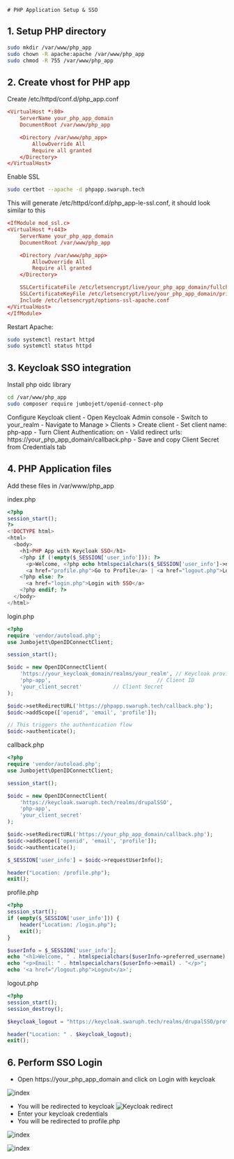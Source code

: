 	# PHP Application Setup & SSO

## 1. Setup PHP directory

```bash
sudo mkdir /var/www/php_app
sudo chown -R apache:apache /var/www/php_app
sudo chmod -R 755 /var/www/php_app
```

## 2. Create vhost for PHP app

Create /etc/httpd/conf.d/php_app.conf
```conf
<VirtualHost *:80>
    ServerName your_php_app_domain
    DocumentRoot /var/www/php_app

    <Directory /var/www/php_app>
        AllowOverride All
        Require all granted
    </Directory>
</VirtualHost>
```

Enable SSL 
```bash
sudo certbot --apache -d phpapp.swaruph.tech
```

This will generate /etc/httpd/conf.d/php_app-le-ssl.conf, it should look similar to this

```conf
<IfModule mod_ssl.c>
<VirtualHost *:443>
    ServerName your_php_app_domain
    DocumentRoot /var/www/php_app

    <Directory /var/www/php_app>
        AllowOverride All
        Require all granted
    </Directory>

    SSLCertificateFile /etc/letsencrypt/live/your_php_app_domain/fullchain.pem
    SSLCertificateKeyFile /etc/letsencrypt/live/your_php_app_domain/privkey.pem
    Include /etc/letsencrypt/options-ssl-apache.conf
</VirtualHost>
</IfModule>
```

Restart Apache:
```bash
sudo systemctl restart httpd
sudo systemctl status httpd
```

## 3. Keycloak SSO integration

Install php oidc library
```bash
cd /var/www/php_app
sudo composer require jumbojett/openid-connect-php
```

Configure Keycloak client
    - Open Keycloak Admin console
    - Switch to your_realm
    - Navigate to Manage > Clients > Create client
    - Set client name: php-app
    - Turn Client Authentication: on
    - Valid redirect urls: https://your_php_app_domain/callback.php
    - Save and copy Client Secret from Credentials tab

## 4. PHP Application files

Add these files in /var/www/php_app

index.php

```php
<?php
session_start();
?>
<!DOCTYPE html>
<html>
  <body>
    <h1>PHP App with Keycloak SSO</h1>
    <?php if (!empty($_SESSION['user_info'])): ?>
      <p>Welcome, <?php echo htmlspecialchars($_SESSION['user_info']->name); ?>!</p>
      <a href="profile.php">Go to Profile</a> | <a href="logout.php">Logout</a>
    <?php else: ?>
      <a href="login.php">Login with SSO</a>
    <?php endif; ?>
  </body>
</html>
```

login.php

```php
<?php
require 'vendor/autoload.php';
use Jumbojett\OpenIDConnectClient;

session_start();

$oidc = new OpenIDConnectClient(
    'https://your_keycloak_domain/realms/your_realm', // Keycloak provider URL
    'php-app',                                  // Client ID
    'your_client_secret'          // Client Secret
);

$oidc->setRedirectURL('https://phpapp.swaruph.tech/callback.php');
$oidc->addScope(['openid', 'email', 'profile']);	

// This triggers the authentication flow
$oidc->authenticate();
```

callback.php

```php
<?php
require 'vendor/autoload.php';
use Jumbojett\OpenIDConnectClient;

session_start();

$oidc = new OpenIDConnectClient(
    'https://keycloak.swaruph.tech/realms/drupalSSO',
    'php-app',
    'your_client_secret' 
);

$oidc->setRedirectURL('https://your_php_app_domain/callback.php');
$oidc->addScope(['openid', 'email', 'profile']);
$oidc->authenticate();

$_SESSION['user_info'] = $oidc->requestUserInfo();

header("Location: /profile.php");
exit();
```

profile.php

```php
<?php
session_start();
if (empty($_SESSION['user_info'])) {
    header("Location: /login.php");
    exit();
}

$userInfo = $_SESSION['user_info'];
echo "<h1>Welcome, " . htmlspecialchars($userInfo->preferred_username) . "</h1>";
echo "<p>Email: " . htmlspecialchars($userInfo->email) . "</p>";
echo '<a href="/logout.php">Logout</a>';
```

logout.php

```php
<?php
session_start();
session_destroy();

$keycloak_logout = "https://keycloak.swaruph.tech/realms/drupalSSO/protocol/openid-connect/logout?redirect_uri=https://php.swaruph.tech/";

header("Location: " . $keycloak_logout);
exit();
```

## 6. Perform SSO Login

- Open https://your_php_app_domain and click on Login with keycloak

![index](./screenshots/05-images/index.png)

- You will be redirected to keycloak 
![Keycloak redirect](./screenshots/05-images/redirect.png)
- Enter your keycloak credentials 
- You will be redirected to profile.php

![index](./screenshots/05-images/profile.png)

![index](./screenshots/05-images/logout1.png)